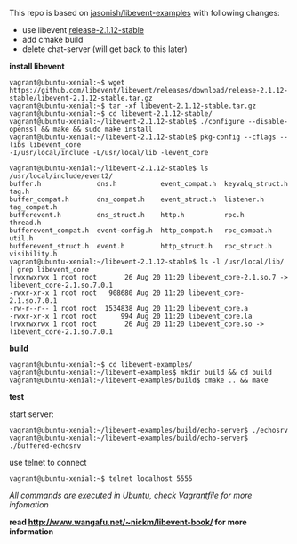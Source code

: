 This repo is based on [jasonish/libevent-examples](https://github.com/jasonish/libevent-examples) with following changes:

- use libevent [release-2.1.12-stable](https://github.com/libevent/libevent/releases/tag/release-2.1.12-stable)
- add cmake build
- delete chat-server (will get back to this later)

**install libevent**

```
vagrant@ubuntu-xenial:~$ wget https://github.com/libevent/libevent/releases/download/release-2.1.12-stable/libevent-2.1.12-stable.tar.gz
vagrant@ubuntu-xenial:~$ tar -xf libevent-2.1.12-stable.tar.gz
vagrant@ubuntu-xenial:~$ cd libevent-2.1.12-stable/
vagrant@ubuntu-xenial:~/libevent-2.1.12-stable$ ./configure --disable-openssl && make && sudo make install
vagrant@ubuntu-xenial:~/libevent-2.1.12-stable$ pkg-config --cflags --libs libevent_core
-I/usr/local/include -L/usr/local/lib -levent_core

vagrant@ubuntu-xenial:~/libevent-2.1.12-stable$ ls /usr/local/include/event2/
buffer.h              dns.h           event_compat.h  keyvalq_struct.h  tag.h
buffer_compat.h       dns_compat.h    event_struct.h  listener.h        tag_compat.h
bufferevent.h         dns_struct.h    http.h          rpc.h             thread.h
bufferevent_compat.h  event-config.h  http_compat.h   rpc_compat.h      util.h
bufferevent_struct.h  event.h         http_struct.h   rpc_struct.h      visibility.h
vagrant@ubuntu-xenial:~/libevent-2.1.12-stable$ ls -l /usr/local/lib/ | grep libevent_core
lrwxrwxrwx 1 root root       26 Aug 20 11:20 libevent_core-2.1.so.7 -> libevent_core-2.1.so.7.0.1
-rwxr-xr-x 1 root root   908680 Aug 20 11:20 libevent_core-2.1.so.7.0.1
-rw-r--r-- 1 root root  1534838 Aug 20 11:20 libevent_core.a
-rwxr-xr-x 1 root root      994 Aug 20 11:20 libevent_core.la
lrwxrwxrwx 1 root root       26 Aug 20 11:20 libevent_core.so -> libevent_core-2.1.so.7.0.1
```

**build**

```
vagrant@ubuntu-xenial:~$ cd libevent-examples/
vagrant@ubuntu-xenial:~/libevent-examples$ mkdir build && cd build
vagrant@ubuntu-xenial:~/libevent-examples/build$ cmake .. && make
```

**test**

start server:

```
vagrant@ubuntu-xenial:~/libevent-examples/build/echo-server$ ./echosrv
vagrant@ubuntu-xenial:~/libevent-examples/build/echo-server$ ./buffered-echosrv
```

use telnet to connect

```
vagrant@ubuntu-xenial:~$ telnet localhost 5555
```

*All commands are executed in Ubuntu, check [Vagrantfile](Vagrantfile) for more infomation*

**read http://www.wangafu.net/~nickm/libevent-book/ for more information**
